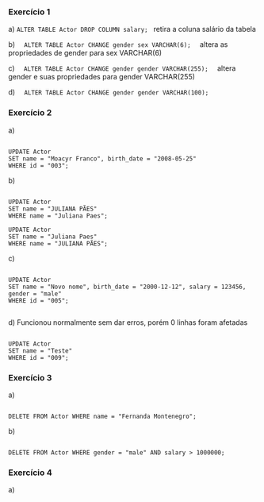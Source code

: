 ### Exercício 1
a)  ``` ALTER TABLE Actor DROP COLUMN salary;  ```
    retira a coluna salário da tabela

b) ```   ALTER TABLE Actor CHANGE gender sex VARCHAR(6);   ```
    altera as propriedades de gender para sex VARCHAR(6)

c) ```   ALTER TABLE Actor CHANGE gender gender VARCHAR(255);   ```
    altera gender e suas propriedades para gender VARCHAR(255)

d) ```   ALTER TABLE Actor CHANGE gender gender VARCHAR(100);   ```


### Exercício 2
a) 

```

UPDATE Actor
SET name = "Moacyr Franco", birth_date = "2008-05-25"
WHERE id = "003";

```

b) 

```

UPDATE Actor
SET name = "JULIANA PÃES"
WHERE name = "Juliana Paes";

UPDATE Actor
SET name = "Juliana Paes"
WHERE name = "JULIANA PÃES";

```

c)

```

UPDATE Actor
SET name = "Novo nome", birth_date = "2000-12-12", salary = 123456, gender = "male"
WHERE id = "005";


```

d) Funcionou normalmente sem dar erros, porém 0 linhas foram afetadas

```

UPDATE Actor
SET name = "Teste"
WHERE id = "009";

```


### Exercício 3
a) 

```

DELETE FROM Actor WHERE name = "Fernanda Montenegro";

```

b) 

```

DELETE FROM Actor WHERE gender = "male" AND salary > 1000000;

```


### Exercício 4
a)